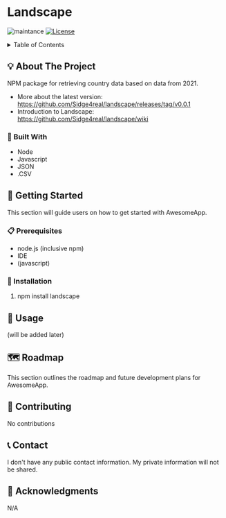# Landscape
![maintance](https://img.shields.io/badge/Maintained%3F-no-red.svg)
[![License](https://img.shields.io/badge/license-MIT-blue.svg)](https://opensource.org/licenses/MIT)

<!-- TABLE OF CONTENTS -->
<details>
  <summary>Table of Contents</summary>
  <ol>
    <li>
      <a href="#about-the-project">💡 About The Project</a>
      <ul>
        <li><a href="#built-with">🧰 Built With</a></li>
      </ul>
    </li>
    <li>
      <a href="#getting-started">🚀 Getting Started</a>
      <ul>
        <li><a href="#prerequisites">📋 Prerequisites</a></li>
        <li><a href="#installation">🔧 Installation</a></li>
      </ul>
    </li>
    <li><a href="#usage">📝 Usage</a></li>
    <li><a href="#roadmap">🗺️ Roadmap</a></li>
    <li><a href="#contributing">🤝 Contributing</a></li>
    <li><a href="#contact">📞 Contact</a></li>
    <li><a href="#acknowledgments">🙏 Acknowledgments</a></li>
  </ol>
</details>

## 💡 About The Project
<!-- Add a description of your project here -->
NPM package for retrieving country data based on data from 2021.
- More about the latest version: https://github.com/Sidge4real/landscape/releases/tag/v0.0.1
- Introduction to Landscape: https://github.com/Sidge4real/landscape/wiki

### 🧰 Built With
<!-- List the technologies or frameworks used in your project -->
* Node
* Javascript
* JSON
* .CSV

## 🚀 Getting Started
<!-- Provide instructions on how to get the project set up and running -->
This section will guide users on how to get started with AwesomeApp.

### 📋 Prerequisites
<!-- List any prerequisites or requirements users need before using your project -->
* node.js (inclusive npm)
* IDE
* (javascript)

### 🔧 Installation
<!-- Provide step-by-step installation instructions -->
1. npm install landscape

## 📝 Usage
<!-- Provide examples or instructions on how to use your project -->
(will be added later)

## 🗺️ Roadmap
<!-- Share future plans or developments for your project -->
This section outlines the roadmap and future development plans for AwesomeApp.

## 🤝 Contributing
<!-- Explain how others can contribute to your project -->
No contributions

## 📞 Contact
<!-- Provide contact information for users to reach out to you -->
I don't have any public contact information. My private information will not be shared.

## 🙏 Acknowledgments
<!-- Acknowledge and credit any external resources or contributors that have inspired or helped your project -->
N/A








<!-- SETUPS & CONFIG -->



<!-- MARKDOWN LINKS & IMAGES -->
<!-- 
  all info about these badges: https://dev.to/envoy_/150-badges-for-github-pnk
-->


<!--!!! EDIT !!!-->
<!--
  'my-readme-template' in links need to be changed to resporitory name from github
-->
[contributors-badge]: https://img.shields.io/github/contributors/Sidge4real/my-readme-template.svg?style=for-the-badge&color=blue
[forks-badge]: https://img.shields.io/github/forks/Sidge4real/my-readme-template.svg?style=for-the-badge&color=blue
[stars-badge]: https://img.shields.io/github/stars/Sidge4real/my-readme-template.svg?style=for-the-badge&color=yellow
[issues-badge]: https://img.shields.io/github/issues/Sidge4real/my-readme-template.svg?style=for-the-badge&color=red



<!-- badges -->
<!-- socials -->
[twitter-badge]: https://img.shields.io/badge/Twitter-1DA1F2?style=for-the-badge&logo=twitter&logoColor=white
[linkedin-badge]: https://img.shields.io/badge/-LinkedIn-black.svg?style=for-the-badge&logo=linkedin&color=blue
[twitter-badge]: https://img.shields.io/badge/-twitter-black.svg?style=for-the-badge&logo=twitter&color=lightblue
[twitch-badge]: https://img.shields.io/badge/-twitch-black.svg?style=for-the-badge&logo=twitch&color=purple
[youtube-badge]: https://img.shields.io/badge/-youtube-black.svg?style=for-the-badge&logo=youtube&color=darkred
<!-- fundamentals -->
[css-badge]: https://img.shields.io/badge/CSS3-1572B6?style=for-the-badge&logo=css3&logoColor=white
[html-badge]: https://img.shields.io/badge/HTML5-E34F26?style=for-the-badge&logo=html5&logoColor=white
<!-- frameworks -->
[next-badge]: https://img.shields.io/badge/next.js-000000?style=for-the-badge&logo=nextdotjs&logoColor=white
[react-badge]: https://img.shields.io/badge/React-20232A?style=for-the-badge&logo=react&logoColor=61DAFB
[vue-badge]: https://img.shields.io/badge/Vue.js-35495E?style=for-the-badge&logo=vuedotjs&logoColor=4FC08D
[angular-badge]: https://img.shields.io/badge/Angular-DD0031?style=for-the-badge&logo=angular&logoColor=white
[svelte-badge]: https://img.shields.io/badge/Svelte-4A4A55?style=for-the-badge&logo=svelte&logoColor=FF3E00
[laravel-badge]: https://img.shields.io/badge/Laravel-FF2D20?style=for-the-badge&logo=laravel&logoColor=white
[bootstrap-badge]: https://img.shields.io/badge/Bootstrap-563D7C?style=for-the-badge&logo=bootstrap&logoColor=white
[jquery-badge]: https://img.shields.io/badge/jQuery-0769AD?style=for-the-badge&logo=jquery&logoColor=white
[gatsby-badge]: https://img.shields.io/badge/Gatsby-663399?style=for-the-badge&logo=gatsby&logoColor=white
[express-badge]: https://img.shields.io/badge/Express.js-404D59?style=for-the-badge
[tailwind-badge]: https://img.shields.io/badge/Tailwind_CSS-38B2AC?style=for-the-badge&logo=tailwind-css&logoColor=white
<!-- coding platforms -->
[codepen-badge]: https://img.shields.io/badge/Codepen-000000?style=for-the-badge&logo=codepen&logoColor=white
<!-- programming languages -->
[c#-badge]: https://img.shields.io/badge/C%23-239120?style=for-the-badge&logo=c-sharp&logoColor=white
[typescript-badge]: https://img.shields.io/badge/TypeScript-007ACC?style=for-the-badge&logo=typescript&logoColor=white
[javascript-badge]: https://img.shields.io/badge/JavaScript-F7DF1E?style=for-the-badge&logo=javascript&logoColor=black
[python-badge]: https://img.shields.io/badge/Python-3776AB?style=for-the-badge&logo=python&logoColor=white
[.net-badge]: https://img.shields.io/badge/.NET-5C2D91?style=for-the-badge&logo=.net&logoColor=white
<!-- db -->
[mongodb-badge]: https://img.shields.io/badge/MongoDB-4EA94B?style=for-the-badge&logo=mongodb&logoColor=white
[mysql-badge]: https://img.shields.io/badge/MySQL-005C84?style=for-the-badge&logo=mysql&logoColor=white
[neo4j-badge]: https://img.shields.io/badge/Neo4j-018bff?style=for-the-badge&logo=neo4j&logoColor=white




<!-- url -->
<!-- socials -->
[twitter-url]: https://twitter.com/sidge4real
[linkedin-url]: https://linkedin.com/in/sidge
[twitch-url]: https://www.twitch.tv/sidge
[youtube-url]: https://www.youtube.com/@sidge4rl
[contributors-url]: https://github.com/Sidge4real/Best-README-Template/graphs/contributors
[forks-url]: https://github.com/Sidge4real/Best-README-Template/network/members
[stars-url]: https://github.com/Sidge4real/Best-README-Template/stargazers
[issues-url]: https://github.com/Sidge4real/Best-README-Template/issues
<!-- fundamentals -->
[css-url]: https://web.dev/learn/css/
[html-url]: https://html.com/
<!-- frameworks -->
[next-url]: https://nextjs.org/
[react-url]: https://reactjs.org/
[vue-url]: https://vuejs.org/
[angular-url]: https://angular.io/
[svelte-url]: https://svelte.dev/
[laravel-url]: https://laravel.com
[bootstrap-url]: https://getbootstrap.com
[jquery-url]: https://jquery.com 
[gatsby-url]: https://www.gatsbyjs.com/
[express-url]: https://expressjs.com/
[tailwind-url]: https://tailwindcss.com/
<!-- coding platforms -->
[codepen-url]: codepen.io/Sidge4real
<!-- programming languages -->
[c#-url]: https://learn.microsoft.com/en-us/dotnet/csharp/tour-of-csharp/
[typescript-url]: https://www.typescriptlang.org/
[javascript-url]: https://www.w3schools.com/js/
[python-url]: https://www.typescriptlang.org/
[.net-url]: https://dotnet.microsoft.com/en-us/
<!-- db -->
[mongodb-url]: https://www.mongodb.com/
[mysql-url]: https://www.mysql.com/
[neo4j-url]: https://neo4j.com/
